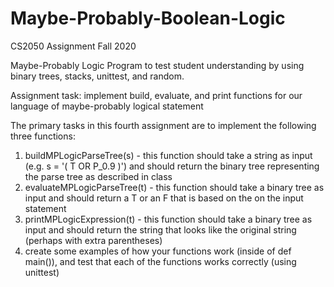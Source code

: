 # Maybe-Probably-Boolean-Logic
CS2050 Assignment Fall 2020

Maybe-Probably Logic
Program to test student understanding by using binary trees, stacks, unittest, and random.

Assignment task: implement build, evaluate, and print functions for our language of maybe-probably logical statement

The primary tasks in this fourth assignment are to implement the following three functions:
1. buildMPLogicParseTree(s) - this function should take a string as input (e.g. s = '( T OR P_0.9 )') and should return the binary tree representing the parse tree as described in class
2. evaluateMPLogicParseTree(t) - this function should take a binary tree as input and should return a T or an F that is based on the on the input statement
3. printMPLogicExpression(t) - this function should take a binary tree as input and should return the string that looks like the original string (perhaps with extra parentheses)
4. create some examples of how your functions work (inside of def main()), and test that each of the functions works correctly (using unittest)
